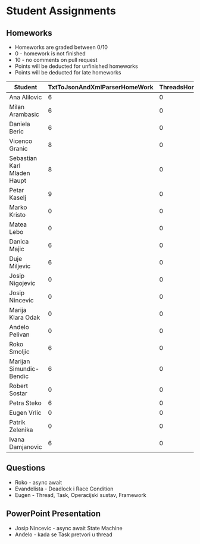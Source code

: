 # Student Assignments

## Homeworks

- Homeworks are graded between 0/10
- 0 - homework is not finished
- 10 - no comments on pull request
- Points will be deducted for unfinished homeworks
- Points will be deducted for late homeworks

| Student                     | TxtToJsonAndXmlParserHomeWork | ThreadsHomework | Total |
| --------------------------- | ----------------------------- | --------------- | ----- |
| Ana Alilovic                | 6                             | 0               | 6     |
| Milan Arambasic             | 6                             | 0               | 6     |
| Daniela Beric               | 6                             | 0               | 6     |
| Vicenco Granic              | 8                             | 0               | 8     |
| Sebastian Karl Mladen Haupt | 8                             | 0               | 8     |
| Petar Kaselj                | 9                             | 0               | 9     |
| Marko Kristo                | 0                             | 0               | 0     |
| Matea Lebo                  | 0                             | 0               | 0     |
| Danica Majic                | 6                             | 0               | 6     |
| Duje Miljevic               | 6                             | 0               | 6     |
| Josip Nigojevic             | 0                             | 0               | 0     |
| Josip Nincevic              | 0                             | 0               | 0     |
| Marija Klara Odak           | 0                             | 0               | 0     |
| Andelo Pelivan              | 0                             | 0               | 0     |
| Roko Smoljic                | 6                             | 0               | 6     |
| Marijan Simundic-Bendic     | 6                             | 0               | 6     |
| Robert Sostar               | 0                             | 0               | 0     |
| Petra Steko                 | 6                             | 0               | 6     |
| Eugen Vrlic                 | 0                             | 0               | 0     |
| Patrik Zelenika             | 0                             | 0               | 0     |
| Ivana Damjanovic            | 6                             | 0               | 6     |

## Questions

- Roko - async await
- Evanđelista - Deadlock i Race Condition
- Eugen - Thread, Task, Operacijski sustav, Framework

## PowerPoint Presentation

- Josip Nincevic - async await State Machine
- Anđelo - kada se Task pretvori u thread
